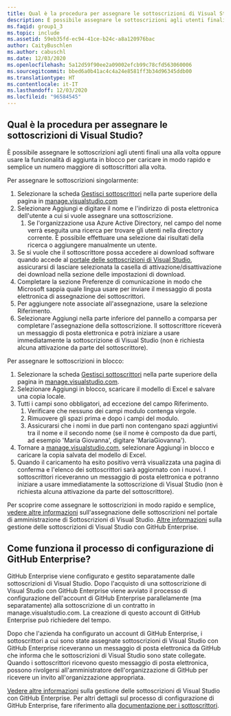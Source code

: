 ```yaml
---
title: Qual è la procedura per assegnare le sottoscrizioni di Visual Studio?
description: È possibile assegnare le sottoscrizioni agli utenti finali una alla volta oppure usare la funzionalità di aggiunta in blocco per caricare in modo rapido e semplice...
ms.faqid: group1_3
ms.topic: include
ms.assetid: 59eb35fd-ec94-41ce-b24c-a8a120976bac
author: CaityBuschlen
ms.author: cabuschl
ms.date: 12/03/2020
ms.openlocfilehash: 5a12d59f90ee2a09002efcb99c78cfd563060006
ms.sourcegitcommit: bbed6a0b41ac4c4a24e8581ff3b34d96345ddb00
ms.translationtype: HT
ms.contentlocale: it-IT
ms.lasthandoff: 12/03/2020
ms.locfileid: "96584545"
---
```

## <a name="how-do-i-assign-visual-studio-subscriptions"></a>Qual è la procedura per assegnare le sottoscrizioni di Visual Studio?

È possibile assegnare le sottoscrizioni agli utenti finali una alla volta oppure usare la funzionalità di aggiunta in blocco per caricare in modo rapido e semplice un numero maggiore di sottoscrittori alla volta.

Per assegnare le sottoscrizioni singolarmente:

1. Selezionare la scheda [Gestisci sottoscrittori](https://manage.visualstudio.com/subscribers) nella parte superiore della pagina in [manage.visualstudio.com](https://manage.visualstudio.com)
2. Selezionare Aggiungi e digitare il nome e l'indirizzo di posta elettronica dell'utente a cui si vuole assegnare una sottoscrizione.
    1. Se l'organizzazione usa Azure Active Directory, nel campo del nome verrà eseguita una ricerca per trovare gli utenti nella directory corrente. È possibile effettuare una selezione dai risultati della ricerca o aggiungere manualmente un utente.
3. Se si vuole che il sottoscrittore possa accedere ai download software quando accede al [portale delle sottoscrizioni di Visual Studio](https://my.visualstudio.com/), assicurarsi di lasciare selezionata la casella di attivazione/disattivazione dei download nella sezione delle impostazioni di download.
4. Completare la sezione Preferenze di comunicazione in modo che Microsoft sappia quale lingua usare per inviare il messaggio di posta elettronica di assegnazione dei sottoscrittori.
5. Per aggiungere note associate all'assegnazione, usare la selezione Riferimento.
6. Selezionare Aggiungi nella parte inferiore del pannello a comparsa per completare l'assegnazione della sottoscrizione. Il sottoscrittore riceverà un messaggio di posta elettronica e potrà iniziare a usare immediatamente la sottoscrizione di Visual Studio (non è richiesta alcuna attivazione da parte del sottoscrittore).

Per assegnare le sottoscrizioni in blocco:

1. Selezionare la scheda [Gestisci sottoscrittori](https://manage.visualstudio.com/subscribers) nella parte superiore della pagina in [manage.visualstudio.com](https://manage.visualstudio.com).
2. Selezionare Aggiungi in blocco, scaricare il modello di Excel e salvare una copia locale.
3. Tutti i campi sono obbligatori, ad eccezione del campo Riferimento.
    1. Verificare che nessuno dei campi modulo contenga virgole.
    2. Rimuovere gli spazi prima e dopo i campi del modulo.
    3. Assicurarsi che i nomi in due parti non contengano spazi aggiuntivi tra il nome e il secondo nome (se il nome è composto da due parti, ad esempio 'Maria Giovanna', digitare 'MariaGiovanna').
4. Tornare a [manage.visualstudio.com](https://manage.visualstudio.com), selezionare Aggiungi in blocco e caricare la copia salvata del modello di Excel.
5. Quando il caricamento ha esito positivo verrà visualizzata una pagina di conferma e l'elenco dei sottoscrittori sarà aggiornato con i nuovi. I sottoscrittori riceveranno un messaggio di posta elettronica e potranno iniziare a usare immediatamente la sottoscrizione di Visual Studio (non è richiesta alcuna attivazione da parte del sottoscrittore).

Per scoprire come assegnare le sottoscrizioni in modo rapido e semplice, [vedere altre informazioni](https://docs.microsoft.com/visualstudio/subscriptions/assign-license#add-a-single-subscriber) sull'assegnazione delle sottoscrizioni nel portale di amministrazione di Sottoscrizioni di Visual Studio.  [Altre informazioni](https://docs.microsoft.com/visualstudio/subscriptions/assign-github) sulla gestione delle sottoscrizioni di Visual Studio con GitHub Enterprise. 

## <a name="what-is-the-github-enterprise-setup-process"></a>Come funziona il processo di configurazione di GitHub Enterprise? 

GitHub Enterprise viene configurato e gestito separatamente dalle sottoscrizioni di Visual Studio. Dopo l'acquisto di una sottoscrizione di Visual Studio con GitHub Enterprise viene avviato il processo di configurazione dell'account di GitHub Enterprise parallelamente (ma separatamente) alla sottoscrizione di un contratto in manage.visualstudio.com. La creazione di questo account di GitHub Enterprise può richiedere del tempo.  

Dopo che l'azienda ha configurato un account di GitHub Enterprise, i sottoscrittori a cui sono state assegnate sottoscrizioni di Visual Studio con GitHub Enterprise riceveranno un messaggio di posta elettronica da GitHub che informa che le sottoscrizioni di Visual Studio sono state collegate. Quando i sottoscrittori ricevono questo messaggio di posta elettronica, possono rivolgersi all'amministratore dell'organizzazione di GitHub per ricevere un invito all'organizzazione appropriata. 

[Vedere altre informazioni](https://docs.microsoft.com/visualstudio/subscriptions/assign-github) sulla gestione delle sottoscrizioni di Visual Studio con GitHub Enterprise. Per altri dettagli sul processo di configurazione di GitHub Enterprise, fare riferimento alla [documentazione per i sottoscrittori](https://docs.microsoft.com/visualstudio/subscriptions/access-github). 